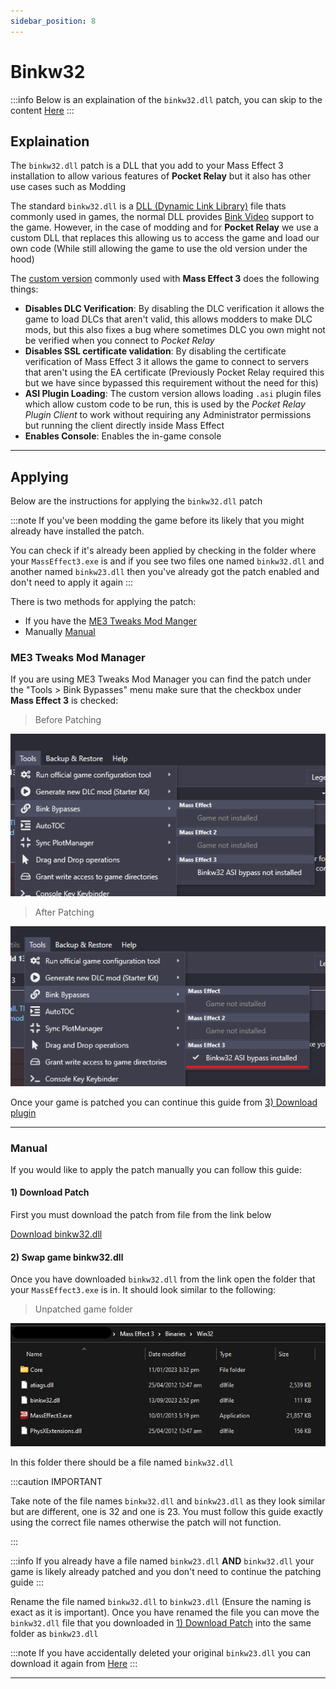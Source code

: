 ```yaml
---
sidebar_position: 8
---
```


# Binkw32


:::info
Below is an explaination of the `binkw32.dll` patch, you can skip to the content [Here](#applying)
:::

## Explaination

The `binkw32.dll` patch is a DLL that you add to your Mass Effect 3 installation to allow various features of **Pocket Relay** but it also has other use cases such as Modding

The standard `binkw32.dll` is a [DLL (Dynamic Link Library)](https://en.wikipedia.org/wiki/Dynamic-link_library) file thats commonly used in games, the normal DLL provides [Bink Video](https://en.wikipedia.org/wiki/Bink_Video) support to the game. However, in the case of modding and for **Pocket Relay** we use a custom DLL that replaces this allowing us to access the game and load our own code (While still allowing the game to use the old version under the hood)

The [custom version](https://github.com/Erik-JS/masseffect-binkw32) commonly used with **Mass Effect 3** does the following things:

- **Disables DLC Verification**: By disabling the DLC verification it allows the game to load DLCs that aren't valid, this allows modders to make DLC mods, but this also fixes a bug where sometimes DLC you own might not be verified when you connect to _Pocket Relay_
- **Disables SSL certificate validation**: By disabling the certificate verification of Mass Effect 3 it allows the game to connect to servers that aren't using the EA certificate (Previously Pocket Relay required this but we have since bypassed this requirement without the need for this)
- **ASI Plugin Loading**: The custom version allows loading `.asi` plugin files which allow custom code to be run, this is used by the _Pocket Relay Plugin Client_ to work without requiring any Administrator permissions but running the client directly inside Mass Effect 
- **Enables Console**: Enables the in-game console

---

## Applying

Below are the instructions for applying the `binkw32.dll` patch

:::note
If you've been modding the game before its likely that you might already have installed the patch.

You can check if it's already been applied by checking in the folder where your `MassEffect3.exe` is and if you see two files one named `binkw32.dll` and another named `binkw23.dll` then you've already got the patch enabled and don't need to apply it again
:::

There is two methods for applying the patch:
- If you have the [ME3 Tweaks Mod Manger](#me3-tweaks-mod-manager)
- Manually [Manual](#manual)

### ME3 Tweaks Mod Manager

If you are using ME3 Tweaks Mod Manager you can find the patch under the "Tools > Bink Bypasses" menu make
sure that the checkbox under **Mass Effect 3** is checked:

> Before Patching

![ME3 Tweaks Bink Bypass Menu](./img/me3-tweaks-no-bink.png)

> After Patching

![ME3 Tweaks Bink Bypass Menu](./img/me3-tweaks-bink.png)

Once your game is patched you can continue this guide from [3) Download plugin](#3-download-plugin)

---

### Manual

If you would like to apply the patch manually you can follow this guide:

#### 1) Download Patch

First you must download the patch from file from the link below

[Download binkw32.dll](https://github.com/PocketRelay/Client/raw/master/legacy/binkw32.dll)

#### 2) Swap game binkw32.dll

Once you have downloaded `binkw32.dll` from the link open the folder that your `MassEffect3.exe` is in. It should
look similar to the following:

> Unpatched game folder

![Game folder without patch](./img/me3-folder-unpatched.png)

In this folder there should be a file named `binkw32.dll`

:::caution IMPORTANT

Take note of the file names `binkw32.dll` and `binkw23.dll` as they look similar but are different, one is 32 and one is 23. You must follow this guide exactly using the correct file names otherwise the patch will not function.

:::

:::info
If you already have a file named `binkw23.dll` **AND** `binkw32.dll` your game is likely already patched and you don't need to continue the patching guide
:::

Rename the file named `binkw32.dll` to `binkw23.dll` (Ensure the naming is exact as it is important). Once you have renamed the file you can move the `binkw32.dll` file that you downloaded in [1) Download Patch](#1-download-patch) into the same folder as `binkw23.dll`

:::note
If you have accidentally deleted your original `binkw23.dll` you can download it again from [Here](https://github.com/PocketRelay/Client/raw/master/legacy/binkw23.dll)
:::

---
